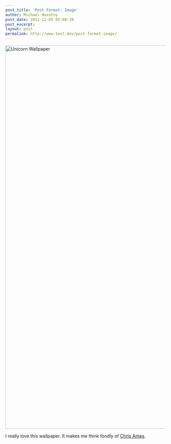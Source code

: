 ```yaml
---
post_title: 'Post Format: Image'
author: Michael Novotny
post_date: 2012-12-05 05:00:39
post_excerpt:
layout: post
permalink: http://www.test.dev/post-format-image/
---
```

<dl class="wp-caption aligncenter" id="attachment_612" style="width: 650px;"><dt class="wp-caption-dt"></dt></dl><img class="alignnone size-full wp-image-967" alt="Unicorn Wallpaper" src="http://wptest.io/demo/wp-content/uploads/2012/12/unicorn-wallpaper.jpg" width="1600" height="1200" />

I really love this wallpaper. It makes me think fondly of <a title="Chris Ames" href="http://chrisam.es/" target="_blank">Chris Ames</a>.